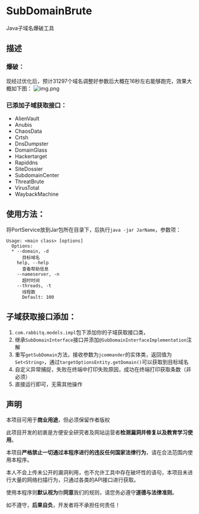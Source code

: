 # SubDomainBrute
Java子域名爆破工具
## 描述

### 爆破：

现经过优化后，预计31297个域名调整好参数后大概在16秒左右能够跑完，效果大概如下图：
![img.png](img/img.png)

### 已添加子域获取接口：

* AlienVault
* Anubis
* ChaosData
* Crtsh
* DnsDumpster
* DomainGlass
* Hackertarget
* Rapiddns
* SiteDossier
* SubdomainCenter
* ThreatBrute
* VirusTotal
* WaybackMachine

## 使用方法：

将PortService放到Jar包所在目录下，后执行`java -jar JarName`，参数项：

```
Usage: <main class> [options]
  Options:
  * --domain, -d
      目标域名
    help, --help
      查看帮助信息
    --nameserver, -n
      超时时间
    --threads, -t
      线程数
      Default: 100
```

## 子域获取接口添加：

1. `com.rabbitq.models.impl`包下添加你的子域获取接口类，
2. 继承`SubDomainInterface`接口并添加`@SubDomainInterfaceImplementation`注解
3. 重写`getSubDomain`方法，接收参数为`jcommander`的实体类，返回值为`Set<String>`，通过`targetOptionsEntity.getDomain()`可以获取到目标域名
4. 自定义异常捕捉，失败在终端中打印失败原因，成功在终端打印获取条数（非必须）
5. 直接运行即可，无需其他操作

## 声明

本项目可用于**商业用途**，但必须保留作者版权

此项目开发的初衷是方便安全研究者及网站运营者**检测漏洞并修复以及教育学习使用**。

本项目**严格禁止一切通过本程序进行的违反任何国家法律行为**，请在合法范围内使用本程序。

本人不会上传未公开的漏洞利用，也不允许工具中存在破坏性的语句，本项目未进行大量的网络扫描行为，只通过各类的API接口进行获取。

使用本程序则**默认视为**你**同意**我们的规则，请您务必遵守**道德与法律准则**。

如不遵守，**后果自负**，开发者将不承担任何责任！
